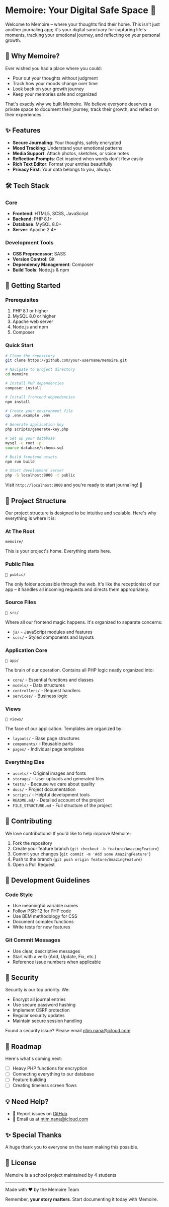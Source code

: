 # Memoire: Your Digital Safe Space 📔

Welcome to Memoire – where your thoughts find their home. This isn't just another journaling app; it's your digital sanctuary for capturing life's moments, tracking your emotional journey, and reflecting on your personal growth.

## 🌟 Why Memoire?

Ever wished you had a place where you could:
- Pour out your thoughts without judgment
- Track how your moods change over time
- Look back on your growth journey
- Keep your memories safe and organized

That's exactly why we built Memoire. We believe everyone deserves a private space to document their journey, track their growth, and reflect on their experiences.

## ✨ Features

- **Secure Journaling**: Your thoughts, safely encrypted
- **Mood Tracking**: Understand your emotional patterns
- **Media Support**: Attach photos, sketches, or voice notes
- **Reflection Prompts**: Get inspired when words don't flow easily
- **Rich Text Editor**: Format your entries beautifully
- **Privacy First**: Your data belongs to you, always

## 🛠 Tech Stack

### Core
- **Frontend**: HTML5, SCSS, JavaScript
- **Backend**: PHP 8.1+
- **Database**: MySQL 8.0+
- **Server**: Apache 2.4+

### Development Tools
- **CSS Preprocessor**: SASS
- **Version Control**: Git
- **Dependency Management**: Composer
- **Build Tools**: Node.js & npm

## 🚀 Getting Started

### Prerequisites
1. PHP 8.1 or higher
2. MySQL 8.0 or higher
3. Apache web server
4. Node.js and npm
5. Composer

### Quick Start
```bash
# Clone the repository
git clone https://github.com/your-username/memoire.git

# Navigate to project directory
cd memoire

# Install PHP dependencies
composer install

# Install frontend dependencies
npm install

# Create your environment file
cp .env.example .env

# Generate application key
php scripts/generate-key.php

# Set up your database
mysql -u root -p
source database/schema.sql

# Build frontend assets
npm run build

# Start development server
php -S localhost:8000 -t public
```

Visit `http://localhost:8000` and you're ready to start journaling! 🎉

## 📁 Project Structure

Our project structure is designed to be intuitive and scalable. Here's why everything is where it is:

### At The Root
```
memoire/
```
This is your project's home. Everything starts here.

### Public Files
```
📁 public/
```
The only folder accessible through the web. It's like the receptionist of our app – it handles all incoming requests and directs them appropriately.

### Source Files
```
📁 src/
```
Where all our frontend magic happens. It's organized to separate concerns:
- `js/` - JavaScript modules and features
- `scss/` - Styled components and layouts

### Application Core
```
📁 app/
```
The brain of our operation. Contains all PHP logic neatly organized into:
- `core/` - Essential functions and classes
- `models/` - Data structures
- `controllers/` - Request handlers
- `services/` - Business logic

### Views
```
📁 views/
```
The face of our application. Templates are organized by:
- `layouts/` - Base page structures
- `components/` - Reusable parts
- `pages/` - Individual page templates

### Everything Else
- `assets/` - Original images and fonts
- `storage/` - User uploads and generated files
- `tests/` - Because we care about quality
- `docs/` - Project documentation
- `scripts/` - Helpful development tools
- `README.md/` - Detailed account of the project
- `FILE_STRUCTURE.md` - Full structure of the project

## 🤝 Contributing

We love contributions! If you'd like to help improve Memoire:

1. Fork the repository
2. Create your feature branch (`git checkout -b feature/AmazingFeature`)
3. Commit your changes (`git commit -m 'Add some AmazingFeature'`)
4. Push to the branch (`git push origin feature/AmazingFeature`)
5. Open a Pull Request

## 📝 Development Guidelines

### Code Style
- Use meaningful variable names
- Follow PSR-12 for PHP code
- Use BEM methodology for CSS
- Document complex functions
- Write tests for new features

### Git Commit Messages
- Use clear, descriptive messages
- Start with a verb (Add, Update, Fix, etc.)
- Reference issue numbers when applicable

## 🔐 Security

Security is our top priority. We:
- Encrypt all journal entries
- Use secure password hashing
- Implement CSRF protection
- Regular security updates
- Maintain secure session handling

Found a security issue? Please email ntim.nana@icloud.com.

## 🎯 Roadmap

Here's what's coming next:
- [ ] Heavy PHP functions for encryption
- [ ] Connecting everything to our database
- [ ] Feature building
- [ ] Creating timeless screen flows

## 💡 Need Help?

- 🐛 Report issues on [GitHub](https://github.com/nana-ntim/memoire/issues)
- 📧 Email us at ntim.nana@icloud.com

## ✨ Special Thanks

A huge thank you to everyone on the team making this possible.

## 📄 License

Memoire is a school project maintained by 4 students

---

Made with ❤️ by the Memoire Team

Remember, **your story matters**. Start documenting it today with Memoire.

